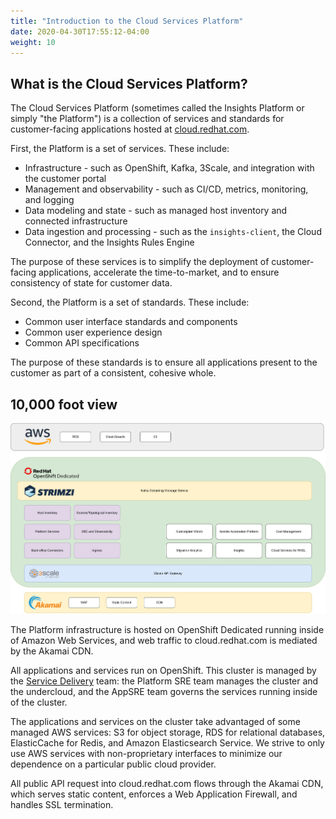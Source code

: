 ```yaml
---
title: "Introduction to the Cloud Services Platform"
date: 2020-04-30T17:55:12-04:00
weight: 10
---
```


## What is the Cloud Services Platform?

The Cloud Services Platform (sometimes called the Insights Platform or simply
"the Platform") is a collection of services and standards for customer-facing 
applications hosted at [cloud.redhat.com](https://cloud.redhat.com).

First, the Platform is a set of services. These include:

* Infrastructure - such as OpenShift, Kafka, 3Scale, and integration with the
  customer portal
* Management and observability - such as CI/CD, metrics, monitoring, and logging
* Data modeling and state - such as managed host inventory and connected 
  infrastructure
* Data ingestion and processing - such as the `insights-client`, the Cloud
  Connector, and the Insights Rules Engine

The purpose of these services is to simplify the deployment of customer-facing
applications, accelerate the time-to-market, and to ensure consistency of state
for customer data.

Second, the Platform is a set of standards. These include:

* Common user interface standards and components
* Common user experience design
* Common API specifications

The purpose of these standards is to ensure all applications present to the
customer as part of a consistent, cohesive whole.

## 10,000 foot view

![Super-high-level architecture diagram](csp-architecture-10000ft.png)

The Platform infrastructure is hosted on OpenShift Dedicated running inside of
Amazon Web Services, and web traffic to cloud.redhat.com is mediated by the
Akamai CDN.

All applications and services run on OpenShift. This cluster is managed by the
[Service Delivery](https://mojo.redhat.com/groups/service-delivery) team: the
Platform SRE team manages the cluster and the undercloud, and the AppSRE team
governs the services running inside of the cluster.

The applications and services on the cluster take advantaged of some managed
AWS services: S3 for object storage, RDS for relational databases, ElasticCache
for Redis, and Amazon Elasticsearch Service. We strive to only use AWS services
with non-proprietary interfaces to minimize our dependence on a particular
public cloud provider.

All public API request into cloud.redhat.com flows through the Akamai CDN, which
serves static content, enforces a Web Application Firewall, and handles SSL
termination.
